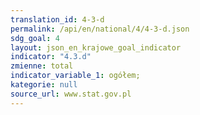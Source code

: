 ```yaml
---
translation_id: 4-3-d
permalink: /api/en/national/4/4-3-d.json
sdg_goal: 4
layout: json_en_krajowe_goal_indicator
indicator: "4.3.d"
zmienne: total
indicator_variable_1: ogółem;
kategorie: null
source_url: www.stat.gov.pl
---
```

